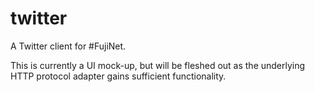 twitter
=======

A Twitter client for #FujiNet.

This is currently a UI mock-up, but will be fleshed out as the underlying HTTP protocol adapter gains sufficient functionality.

